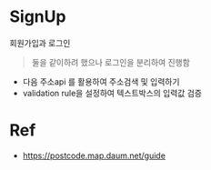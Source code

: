# SignUp
 회원가입과 로그인
 > 둘을 같이하려 했으나 로그인을 분리하여 진행함

 - 다음 주소api 를 활용하여 주소검색 및 입력하기
 - validation rule을 설정하여 텍스트박스의 입력값 검증

# Ref
* https://postcode.map.daum.net/guide
